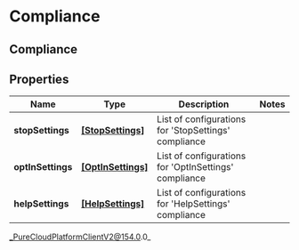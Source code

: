 # Compliance

## Compliance

## Properties

|Name | Type | Description | Notes|
|------------ | ------------- | ------------- | -------------|
| **stopSettings** | [**[StopSettings]**](StopSettings) | List of configurations for &#39;StopSettings&#39; compliance | |
| **optInSettings** | [**[OptInSettings]**](OptInSettings) | List of configurations for &#39;OptInSettings&#39; compliance | |
| **helpSettings** | [**[HelpSettings]**](HelpSettings) | List of configurations for &#39;HelpSettings&#39; compliance | |



_PureCloudPlatformClientV2@154.0.0_
